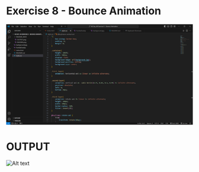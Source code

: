 # Exercise 8 - Bounce Animation

![Alt text](README_IMGS/README.png)

# OUTPUT

![Alt text](README_IMGS/OUTPUT.png)